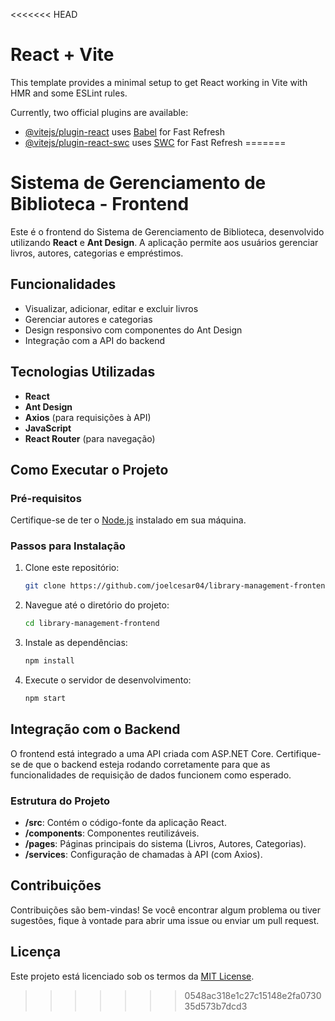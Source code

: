 <<<<<<< HEAD
# React + Vite

This template provides a minimal setup to get React working in Vite with HMR and some ESLint rules.

Currently, two official plugins are available:

- [@vitejs/plugin-react](https://github.com/vitejs/vite-plugin-react/blob/main/packages/plugin-react/README.md) uses [Babel](https://babeljs.io/) for Fast Refresh
- [@vitejs/plugin-react-swc](https://github.com/vitejs/vite-plugin-react-swc) uses [SWC](https://swc.rs/) for Fast Refresh
=======
# Sistema de Gerenciamento de Biblioteca - Frontend

Este é o frontend do Sistema de Gerenciamento de Biblioteca, desenvolvido utilizando **React** e **Ant Design**. A aplicação permite aos usuários gerenciar livros, autores, categorias e empréstimos.

## Funcionalidades

- Visualizar, adicionar, editar e excluir livros
- Gerenciar autores e categorias
- Design responsivo com componentes do Ant Design
- Integração com a API do backend

## Tecnologias Utilizadas

- **React**
- **Ant Design**
- **Axios** (para requisições à API)
- **JavaScript**
- **React Router** (para navegação)

## Como Executar o Projeto

### Pré-requisitos

Certifique-se de ter o [Node.js](https://nodejs.org/) instalado em sua máquina.

### Passos para Instalação

1. Clone este repositório:

   ```bash
   git clone https://github.com/joelcesar04/library-management-frontend.git

2. Navegue até o diretório do projeto:

   ```bash
   cd library-management-frontend

3. Instale as dependências:

   ```bash
   npm install

4. Execute o servidor de desenvolvimento:

   ```bash
   npm start

## Integração com o Backend
O frontend está integrado a uma API criada com ASP.NET Core. 
Certifique-se de que o backend esteja rodando corretamente para que as funcionalidades de requisição de dados funcionem como esperado.

### Estrutura do Projeto
- **/src**: Contém o código-fonte da aplicação React.
- **/components**: Componentes reutilizáveis.
- **/pages**: Páginas principais do sistema (Livros, Autores, Categorias).
- **/services**: Configuração de chamadas à API (com Axios).

## Contribuições
Contribuições são bem-vindas! Se você encontrar algum problema ou tiver sugestões, fique à vontade para abrir uma issue ou enviar um pull request.

## Licença
Este projeto está licenciado sob os termos da [MIT License](LICENSE).
>>>>>>> 0548ac318e1c27c15148e2fa073035d573b7dcd3
